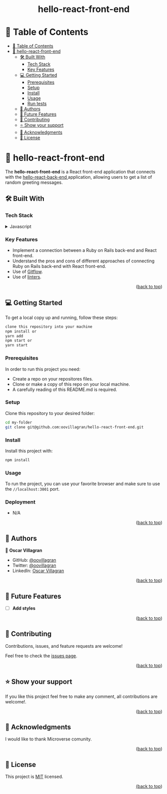 <a name="readme-top"></a>


<div align="center">

  <h1><b>hello-react-front-end</b></h1>

</div>

<!-- TABLE OF CONTENTS -->

# 📗 Table of Contents

- [📗 Table of Contents](#-table-of-contents)
- [📖 hello-react-front-end](#-hello-react-front-end)
  - [🛠 Built With ](#-built-with-)
    - [Tech Stack ](#tech-stack-)
    - [Key Features ](#key-features-)
  - [💻 Getting Started ](#-getting-started-)
    - [Prerequisites](#prerequisites)
    - [Setup](#setup)
    - [Install](#install)
    - [Usage](#usage)
    - [Run tests](#run-tests)
  - [👥 Authors ](#-authors-)
  - [🔭 Future Features ](#-future-features-)
  - [🤝 Contributing ](#-contributing-)
  - [⭐️ Show your support ](#️-show-your-support-)
  - [🙏 Acknowledgments ](#-acknowledgments-)
  - [📝 License ](#-license-)

<!-- PROJECT DESCRIPTION -->

# 📖 hello-react-front-end<a name="about-project"></a>

The **hello-react-front-end** is a React front-end application that connects with the [hello-react-back-end
](https://github.com/oovillagran/hello-react-back-end) application, allowing users to get a list of random greeting messages.

## 🛠 Built With <a name="built-with"></a>

### Tech Stack <a name="tech-stack"></a>


<details>
  <summary>Javascript</summary>
  <ul>
    <li>React</li>
    <li>Redux</li>
  </ul>
</details>

<!-- Features -->

### Key Features <a name="key-features"></a>

- Implement a connection between a Ruby on Rails back-end and React front-end.
- Understand the pros and cons of different approaches of connecting Ruby on Rails back-end with React front-end.
- Use of [Gitflow](https://github.com/microverseinc/curriculum-transversal-skills/blob/main/git-github/articles/gitflow.md).
- Use of [linters](https://github.com/microverseinc/linters-config).

<p align="right">(<a href="#readme-top">back to top</a>)</p>

<!-- GETTING STARTED -->

## 💻 Getting Started <a name="getting-started"></a>

To get a local copy up and running, follow these steps:

 ```bash
 clone this repository into your machine
 npm install or 
 yarn add
 npm start or 
 yarn start
```

### Prerequisites

In order to run this project you need:

- Create a repo on your repositores files.
- Clone or make a copy of this repo on your local machine.
- A carefully reading of this README.md is required.

### Setup

Clone this repository to your desired folder:
 
 ```bash
 cd my-folder
 git clone git@github.com:oovillagran/hello-react-front-end.git
```

### Install

Install this project with:

 ```bash
 npm install
```

### Usage

To run the project, you can use your favorite browser and make sure to use the ```//localhost:3001``` port.


### Deployment

- N/A

<p align="right">(<a href="#readme-top">back to top</a>)</p>

<!-- AUTHORS -->

## 👥 Authors <a name="authors"></a>

👤 **Oscar Villagran**

- GitHub: [@oovillagran](https://github.com/oovillagran)
- Twitter: [@oovillagran](https://twitter.com/oovillagran)
- LinkedIn: [Oscar Villagran](https://www.linkedin.com/in/oovillagran/)

<p align="right">(<a href="#readme-top">back to top</a>)</p>

<!-- FUTURE FEATURES -->

## 🔭 Future Features <a name="future-features"></a>


- [ ] **Add styles**


<p align="right">(<a href="#readme-top">back to top</a>)</p>

<!-- CONTRIBUTING -->

## 🤝 Contributing <a name="contributing"></a>

Contributions, issues, and feature requests are welcome!

Feel free to check the [issues page](../../issues/).

<p align="right">(<a href="#readme-top">back to top</a>)</p>

<!-- SUPPORT -->

## ⭐️ Show your support <a name="support"></a>

If you like this project feel free to make any comment, all contributions are welcome!.

<p align="right">(<a href="#readme-top">back to top</a>)</p>

<!-- ACKNOWLEDGEMENTS -->

## 🙏 Acknowledgments <a name="acknowledgements"></a>

I would like to thank Microverse comunity. 

<p align="right">(<a href="#readme-top">back to top</a>)</p>

## 📝 License <a name="license"></a>

This project is [MIT](LICENSE) licensed.

<a href="LICENSE.md">

<p align="right">(<a href="#readme-top">back to top</a>)</p>
